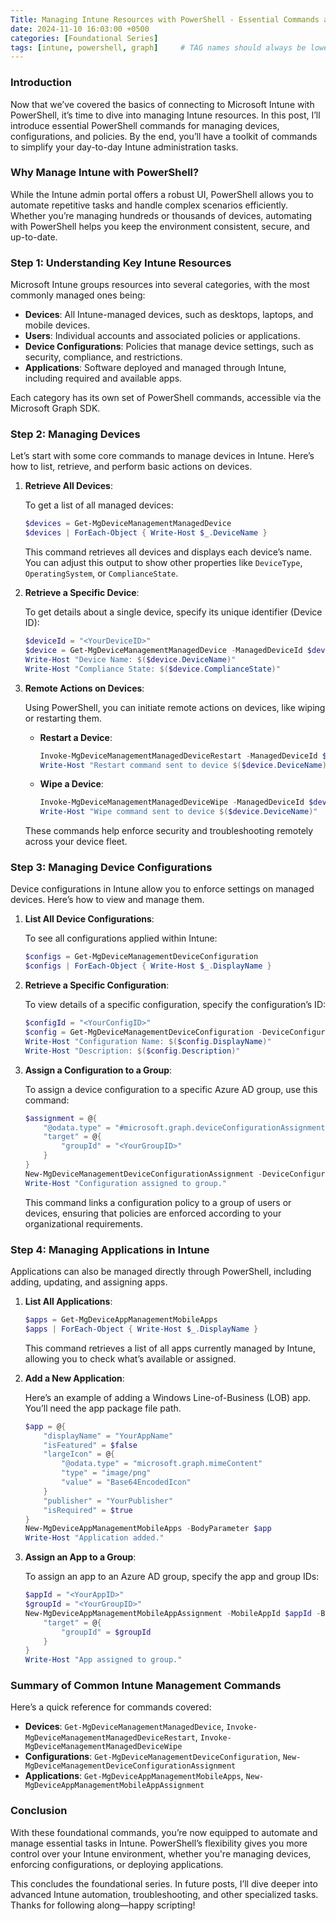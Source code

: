 ```yaml
---
Title: Managing Intune Resources with PowerShell - Essential Commands and Tasks
date: 2024-11-10 16:03:00 +0500
categories: [Foundational Series]
tags: [intune, powershell, graph]     # TAG names should always be lowercase
---
```


### Introduction

Now that we’ve covered the basics of connecting to Microsoft Intune with PowerShell, it’s time to dive into managing Intune resources. In this post, I’ll introduce essential PowerShell commands for managing devices, configurations, and policies. By the end, you’ll have a toolkit of commands to simplify your day-to-day Intune administration tasks.

### Why Manage Intune with PowerShell?

While the Intune admin portal offers a robust UI, PowerShell allows you to automate repetitive tasks and handle complex scenarios efficiently. Whether you’re managing hundreds or thousands of devices, automating with PowerShell helps you keep the environment consistent, secure, and up-to-date.

### Step 1: Understanding Key Intune Resources

Microsoft Intune groups resources into several categories, with the most commonly managed ones being:

- **Devices**: All Intune-managed devices, such as desktops, laptops, and mobile devices.
- **Users**: Individual accounts and associated policies or applications.
- **Device Configurations**: Policies that manage device settings, such as security, compliance, and restrictions.
- **Applications**: Software deployed and managed through Intune, including required and available apps.
  
Each category has its own set of PowerShell commands, accessible via the Microsoft Graph SDK.

### Step 2: Managing Devices

Let’s start with some core commands to manage devices in Intune. Here’s how to list, retrieve, and perform basic actions on devices.

1. **Retrieve All Devices**:

   To get a list of all managed devices:

   ```powershell
   $devices = Get-MgDeviceManagementManagedDevice
   $devices | ForEach-Object { Write-Host $_.DeviceName }
   ```

   This command retrieves all devices and displays each device’s name. You can adjust this output to show other properties like `DeviceType`, `OperatingSystem`, or `ComplianceState`.

2. **Retrieve a Specific Device**:

   To get details about a single device, specify its unique identifier (Device ID):

   ```powershell
   $deviceId = "<YourDeviceID>"
   $device = Get-MgDeviceManagementManagedDevice -ManagedDeviceId $deviceId
   Write-Host "Device Name: $($device.DeviceName)"
   Write-Host "Compliance State: $($device.ComplianceState)"
   ```

3. **Remote Actions on Devices**:

   Using PowerShell, you can initiate remote actions on devices, like wiping or restarting them.

   - **Restart a Device**:

     ```powershell
     Invoke-MgDeviceManagementManagedDeviceRestart -ManagedDeviceId $deviceId
     Write-Host "Restart command sent to device $($device.DeviceName)"
     ```

   - **Wipe a Device**:

     ```powershell
     Invoke-MgDeviceManagementManagedDeviceWipe -ManagedDeviceId $deviceId
     Write-Host "Wipe command sent to device $($device.DeviceName)"
     ```

   These commands help enforce security and troubleshooting remotely across your device fleet.

### Step 3: Managing Device Configurations

Device configurations in Intune allow you to enforce settings on managed devices. Here’s how to view and manage them.

1. **List All Device Configurations**:

   To see all configurations applied within Intune:

   ```powershell
   $configs = Get-MgDeviceManagementDeviceConfiguration
   $configs | ForEach-Object { Write-Host $_.DisplayName }
   ```

2. **Retrieve a Specific Configuration**:

   To view details of a specific configuration, specify the configuration’s ID:

   ```powershell
   $configId = "<YourConfigID>"
   $config = Get-MgDeviceManagementDeviceConfiguration -DeviceConfigurationId $configId
   Write-Host "Configuration Name: $($config.DisplayName)"
   Write-Host "Description: $($config.Description)"
   ```

3. **Assign a Configuration to a Group**:

   To assign a device configuration to a specific Azure AD group, use this command:

   ```powershell
   $assignment = @{
       "@odata.type" = "#microsoft.graph.deviceConfigurationAssignment"
       "target" = @{
           "groupId" = "<YourGroupID>"
       }
   }
   New-MgDeviceManagementDeviceConfigurationAssignment -DeviceConfigurationId $configId -BodyParameter $assignment
   Write-Host "Configuration assigned to group."
   ```

   This command links a configuration policy to a group of users or devices, ensuring that policies are enforced according to your organizational requirements.

### Step 4: Managing Applications in Intune

Applications can also be managed directly through PowerShell, including adding, updating, and assigning apps.

1. **List All Applications**:

   ```powershell
   $apps = Get-MgDeviceAppManagementMobileApps
   $apps | ForEach-Object { Write-Host $_.DisplayName }
   ```

   This command retrieves a list of all apps currently managed by Intune, allowing you to check what’s available or assigned.

2. **Add a New Application**:

   Here’s an example of adding a Windows Line-of-Business (LOB) app. You’ll need the app package file path.

   ```powershell
   $app = @{
       "displayName" = "YourAppName"
       "isFeatured" = $false
       "largeIcon" = @{
           "@odata.type" = "microsoft.graph.mimeContent"
           "type" = "image/png"
           "value" = "Base64EncodedIcon"
       }
       "publisher" = "YourPublisher"
       "isRequired" = $true
   }
   New-MgDeviceAppManagementMobileApps -BodyParameter $app
   Write-Host "Application added."
   ```

3. **Assign an App to a Group**:

   To assign an app to an Azure AD group, specify the app and group IDs:

   ```powershell
   $appId = "<YourAppID>"
   $groupId = "<YourGroupID>"
   New-MgDeviceAppManagementMobileAppAssignment -MobileAppId $appId -BodyParameter @{
       "target" = @{
           "groupId" = $groupId
       }
   }
   Write-Host "App assigned to group."
   ```

### Summary of Common Intune Management Commands

Here’s a quick reference for commands covered:

- **Devices**: `Get-MgDeviceManagementManagedDevice`, `Invoke-MgDeviceManagementManagedDeviceRestart`, `Invoke-MgDeviceManagementManagedDeviceWipe`
- **Configurations**: `Get-MgDeviceManagementDeviceConfiguration`, `New-MgDeviceManagementDeviceConfigurationAssignment`
- **Applications**: `Get-MgDeviceAppManagementMobileApps`, `New-MgDeviceAppManagementMobileAppAssignment`

### Conclusion

With these foundational commands, you’re now equipped to automate and manage essential tasks in Intune. PowerShell’s flexibility gives you more control over your Intune environment, whether you're managing devices, enforcing configurations, or deploying applications.

This concludes the foundational series. In future posts, I’ll dive deeper into advanced Intune automation, troubleshooting, and other specialized tasks. Thanks for following along—happy scripting!
